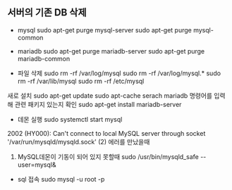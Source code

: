 ﻿## 서버의 기존 DB 삭제 
- mysql
sudo apt-get purge mysql-server
sudo apt-get purge mysql-common

- mariadb
sudo apt-get purge mariadb-server
sudo apt-get purge mariadb-common

- 파일 삭제 
sudo rm -rf /var/log/mysql
sudo rm -rf /var/log/mysql.*
sudo rm -rf /var/lib/mysql
sudo rm -rf /etc/mysql

새로 설치
sudo apt-get update
sudo apt-cache serach mariadb 명령어를 입력해 관련 패키지 있는지 확인 
sudo apt-get install mariadb-server 


- 데몬 실행 
sudo systemctl start mysql

2002 (HY000): Can't connect to local MySQL server through socket '/var/run/mysqld/mysqld.sock' 
(2) 에러를 만났을때

1. MySQL데몬이 기동이 되어 있지 못할때
sudo /usr/bin/mysqld_safe --user=mysql&


- sql 접속 
sudo mysql -u root -p 

